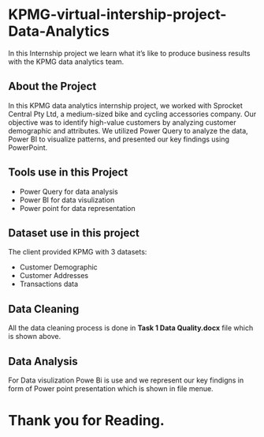 # KPMG-virtual-intership-project-Data-Analytics
In this Internship project we learn what it’s like to produce business results with the KPMG data analytics team.
## About the Project
In this KPMG data analytics internship project, we worked with Sprocket Central Pty Ltd, a medium-sized bike and cycling accessories company. Our objective was to identify high-value customers by analyzing customer demographic and attributes. We utilized Power Query to analyze the data, Power BI to visualize patterns, and presented our key findings using PowerPoint.
## Tools use in this Project
* Power Query for data analysis
* Power BI for data visulization
* Power point for data representation
## Dataset use in this project
The client provided KPMG with 3 datasets:
* Customer Demographic 
* Customer Addresses
* Transactions data 
## Data Cleaning
All the data cleaning process is done in  **Task 1 Data Quality.docx** file which is shown above.
## Data Analysis
For Data visulization Powe Bi is use and  we represent our key findigns in form of Power point presentation which is shown in file menue.
# Thank you for Reading.
